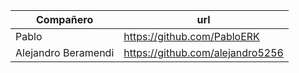 | Compañero  | url|
| ------------- | ------------- |
| Pablo | https://github.com/PabloERK  |
| Alejandro Beramendi  | https://github.com/alejandro5256  |
